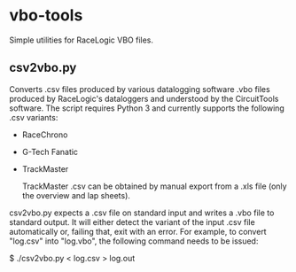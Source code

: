 vbo-tools
=========

Simple utilities for RaceLogic VBO files.


csv2vbo.py
----------

Converts .csv files produced by various datalogging software
.vbo files produced by RaceLogic's dataloggers and understood
by the CircuitTools software. The script requires Python 3 and
currently supports the following .csv variants:

  - RaceChrono
  - G-Tech Fanatic
  - TrackMaster

    TrackMaster .csv can be obtained by manual export
    from a .xls file (only the overview and lap sheets).

csv2vbo.py expects a .csv file on standard input and writes
a .vbo file to standard output. It will either detect the variant
of the input .csv file automatically or, failing that, exit with
an error. For example, to convert "log.csv" into "log.vbo", the 
following command needs to be issued:

$ ./csv2vbo.py < log.csv > log.out

